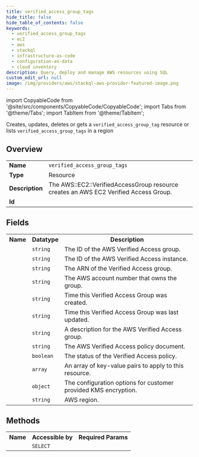 ```yaml
---
title: verified_access_group_tags
hide_title: false
hide_table_of_contents: false
keywords:
  - verified_access_group_tags
  - ec2
  - aws
  - stackql
  - infrastructure-as-code
  - configuration-as-data
  - cloud inventory
description: Query, deploy and manage AWS resources using SQL
custom_edit_url: null
image: /img/providers/aws/stackql-aws-provider-featured-image.png
---
```


import CopyableCode from '@site/src/components/CopyableCode/CopyableCode';
import Tabs from '@theme/Tabs';
import TabItem from '@theme/TabItem';

Creates, updates, deletes or gets a <code>verified_access_group_tag</code> resource or lists <code>verified_access_group_tags</code> in a region

## Overview
<table><tbody>
<tr><td><b>Name</b></td><td><code>verified_access_group_tags</code></td></tr>
<tr><td><b>Type</b></td><td>Resource</td></tr>
<tr><td><b>Description</b></td><td>The AWS::EC2::VerifiedAccessGroup resource creates an AWS EC2 Verified Access Group.</td></tr>
<tr><td><b>Id</b></td><td><CopyableCode code="aws.ec2.verified_access_group_tags" /></td></tr>
</tbody></table>

## Fields
<table><tbody><tr><th>Name</th><th>Datatype</th><th>Description</th></tr><tr><td><CopyableCode code="verified_access_group_id" /></td><td><code>string</code></td><td>The ID of the AWS Verified Access group.</td></tr>
<tr><td><CopyableCode code="verified_access_instance_id" /></td><td><code>string</code></td><td>The ID of the AWS Verified Access instance.</td></tr>
<tr><td><CopyableCode code="verified_access_group_arn" /></td><td><code>string</code></td><td>The ARN of the Verified Access group.</td></tr>
<tr><td><CopyableCode code="owner" /></td><td><code>string</code></td><td>The AWS account number that owns the group.</td></tr>
<tr><td><CopyableCode code="creation_time" /></td><td><code>string</code></td><td>Time this Verified Access Group was created.</td></tr>
<tr><td><CopyableCode code="last_updated_time" /></td><td><code>string</code></td><td>Time this Verified Access Group was last updated.</td></tr>
<tr><td><CopyableCode code="description" /></td><td><code>string</code></td><td>A description for the AWS Verified Access group.</td></tr>
<tr><td><CopyableCode code="policy_document" /></td><td><code>string</code></td><td>The AWS Verified Access policy document.</td></tr>
<tr><td><CopyableCode code="policy_enabled" /></td><td><code>boolean</code></td><td>The status of the Verified Access policy.</td></tr>
<tr><td><CopyableCode code="tags" /></td><td><code>array</code></td><td>An array of key-value pairs to apply to this resource.</td></tr>
<tr><td><CopyableCode code="sse_specification" /></td><td><code>object</code></td><td>The configuration options for customer provided KMS encryption.</td></tr>
<tr><td><CopyableCode code="region" /></td><td><code>string</code></td><td>AWS region.</td></tr>
</tbody></table>

## Methods

<table><tbody>
  <tr>
    <th>Name</th>
    <th>Accessible by</th>
    <th>Required Params</th>
  </tr>
  <tr>
    <td><CopyableCode code="view" /></td>
    <td><code>SELECT</code></td>
    <td><CopyableCode code="region" /></td>
  </tr>
</tbody></table>








